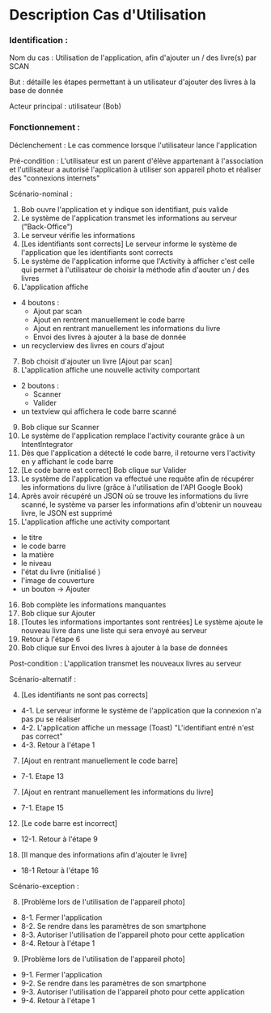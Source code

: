 # Description Cas d'Utilisation

### Identification :

Nom du cas : Utilisation de l'application, afin d'ajouter un / des livre(s) par SCAN

But : détaille les étapes permettant à un utilisateur d'ajouter des livres à la base de donnée

Acteur principal : utilisateur (Bob)

### Fonctionnement :

Déclenchement : Le cas commence lorsque l'utilisateur lance l'application

Pré-condition : L'utilisateur est un parent d'élève appartenant à l'association et l'utilisateur a autorisé l'application à utiliser son appareil photo et réaliser des "connexions internets"

Scénario-nominal :
1. Bob ouvre l'application et y indique son identifiant, puis valide
2. Le système de l'application transmet les informations au serveur ("Back-Office")
3. Le serveur vérifie les informations
4. [Les identifiants sont corrects] Le serveur informe le système de l'application que les identifiants sont corrects
5. Le système de l'application informe que l'Activity à afficher c'est celle qui permet à l'utilisateur de choisir la méthode afin d'aouter un / des livres
6. L'application affiche
- 4 boutons :
  * Ajout par scan
  * Ajout en rentrent manuellement le code barre
  * Ajout en rentrant manuellement les informations du livre
  * Envoi des livres à ajouter à la base de donnée
- un recyclerview des livres en cours d'ajout
7. Bob choisit d'ajouter un livre [Ajout par scan]
8. L'application affiche une nouvelle activity comportant
- 2 boutons :
  * Scanner
  * Valider
- un textview qui affichera le code barre scanné
9. Bob clique sur Scanner
10. Le système de l'application remplace l'activity courante grâce à un IntentIntegrator
11. Dès que l'application a détecté le code barre, il retourne vers l'activity en y affichant le code barre
12. [Le code barre est correct] Bob clique sur Valider
13. Le système de l'application va effectué une requête afin de récupérer les informations du livre (grâce à l'utilisation de l'API Google Book)
14. Après avoir récupéré un JSON où se trouve les informations du livre scanné, le système va parser les informations afin d'obtenir un nouveau livre, le JSON est supprimé
15. L'application affiche une activity comportant
  * le titre
  * le code barre
  * la matière
  * le niveau
  * l'état du livre (initialisé <A PRETER>)
  * l'image de couverture
  * un bouton -> Ajouter
16. Bob complète les informations manquantes
17. Bob clique sur Ajouter
18. [Toutes les informations importantes sont rentrées] Le système ajoute le nouveau livre dans une liste qui sera envoyé au serveur
19. Retour à l'étape 6
20. Bob clique sur Envoi des livres à ajouter à la base de données

Post-condition : L'application transmet les nouveaux livres au serveur

Scénario-alternatif :

4. [Les identifiants ne sont pas corrects]
  * 4-1. Le serveur informe le système de l'application que la connexion n'a pas pu se réaliser
  * 4-2. L'application affiche un message (Toast) "L'identifiant entré n'est pas correct"
  * 4-3. Retour à l'étape 1

7. [Ajout en rentrant manuellement le code barre]
  * 7-1. Etape 13

7. [Ajout en rentrant manuellement les informations du livre]
  * 7-1. Etape 15

12. [Le code barre est incorrect]
  * 12-1. Retour à l'étape 9

18. [Il manque des informations afin d'ajouter le livre]
  * 18-1 Retour à l'étape 16

Scénario-exception :

8. [Problème lors de l'utilisation de l'appareil photo]
  * 8-1. Fermer l'application
  * 8-2. Se rendre dans les paramètres de son smartphone
  * 8-3. Autoriser l'utilisation de l'appareil photo pour cette application
  * 8-4. Retour à l'étape 1

 9. [Problème lors de l'utilisation de l'appareil photo]
  *  9-1. Fermer l'application
  *  9-2. Se rendre dans les paramètres de son smartphone
  *  9-3. Autoriser l'utilisation de l'appareil photo pour cette application
  *  9-4. Retour à l'étape 1
